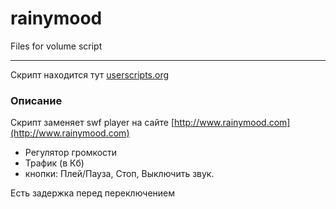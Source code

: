 rainymood
=========

Files for volume script

----------
Скрипт находится тут [userscripts.org](http://userscripts.org/scripts/show/168590) 

### Описание ###
Скрипт заменяет swf player на сайте [http://www.rainymood.com](http://www.rainymood.com) 

- Регулятор громкости
- Трафик (в Кб)
- кнопки: Плей/Пауза, Стоп, Выключить звук.

Есть задержка перед переключением
